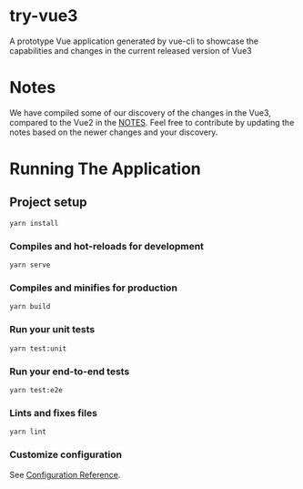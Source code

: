 # try-vue3

A prototype Vue application generated by vue-cli to showcase the capabilities and changes in the current released version of Vue3

# Notes

We have compiled some of our discovery of the changes in the Vue3, compared to the Vue2 in the [NOTES](NOTES.md).
Feel free to contribute by updating the notes based on the newer changes and your discovery.

# Running The Application

## Project setup
```
yarn install
```

### Compiles and hot-reloads for development
```
yarn serve
```

### Compiles and minifies for production
```
yarn build
```

### Run your unit tests
```
yarn test:unit
```

### Run your end-to-end tests
```
yarn test:e2e
```

### Lints and fixes files
```
yarn lint
```

### Customize configuration
See [Configuration Reference](https://cli.vuejs.org/config/).
